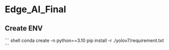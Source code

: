 # Edge_AI_Final
<h2>Create ENV</h2>
``` shell
conda create -n <YOUR_ENV_NAME> python==3.10
pip install -r ./yolov7/requirement.txt
```
